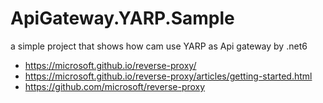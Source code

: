# ApiGateway.YARP.Sample

a simple project that shows how cam use YARP as Api gateway by .net6

- https://microsoft.github.io/reverse-proxy/
- https://microsoft.github.io/reverse-proxy/articles/getting-started.html
- https://github.com/microsoft/reverse-proxy
